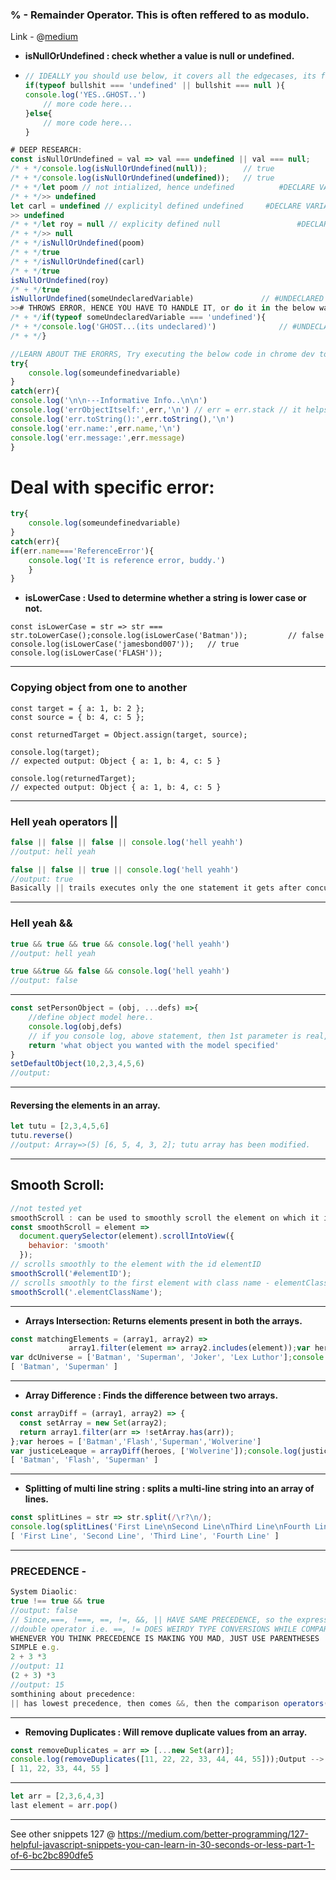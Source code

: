### % - Remainder Operator. This is often reffered to as modulo.

Link - @[medium](https://medium.com/javascript-in-plain-english/here-are-some-useful-javascript-snippets-47f4fa75bdd4)

- **isNullOrUndefined : check whether a value is null or undefined.**

- ```js
  // IDEALLY you should use below, it covers all the edgecases, its fair and square:
  if(typeof bullshit === 'undefined' || bullshit === null ){
  console.log('YES..GHOST..') 
      // more code here...
  }else{
      // more code here...
  }
  ```

  

```js
# DEEP RESEARCH:
const isNullOrUndefined = val => val === undefined || val === null;
/* + */console.log(isNullOrUndefined(null));        // true
/* + */console.log(isNullOrUndefined(undefined));   // true
/* + */let poom // not intialized, hence undefined 			#DECLARE VARIABLE
/* + */>> undefined
let carl = undefined // explicityl defined undefined 	 #DECLARE VARIABLE
>> undefined
/* + */let roy = null // explicity defined null 				#DECLARE VARIABLE
/* + */>> null
/* + */isNullOrUndefined(poom)
/* + */true
/* + */isNullOrUndefined(carl)
/* + */true
isNullOrUndefined(roy)
/* + */true
isNullorUndefined(someUndeclaredVariable)				// #UNDECLARED VARIABLE
>># THROWS ERROR, HENCE YOU HAVE TO HANDLE IT, or do it in the below way. 
/* + */if(typeof someUndeclaredVariable === 'undefined'){
/* + */console.log('GHOST...(its undeclared)') 				// #UNDECLARED VARIABLE
/* + */}
```



```js
//LEARN ABOUT THE ERORRS, Try executing the below code in chrome dev tools, OR NODE
try{
    console.log(someundefinedvariable)
}
catch(err){
console.log('\n\n---Informative Info..\n\n')
console.log('errObjectItself:',err,'\n') // err = err.stack // it helps in finding the line of error 
console.log('err.toString():',err.toString(),'\n')
console.log('err.name:',err.name,'\n')
console.log('err.message:',err.message)
}
```



# Deal with specific error:

```js
try{
    console.log(someundefinedvariable)
}
catch(err){
if(err.name==='ReferenceError'){
	console.log('It is reference error, buddy.')
	}
}

```



- **isLowerCase : Used to determine whether a string is lower case or not.**

```
const isLowerCase = str => str === str.toLowerCase();console.log(isLowerCase('Batman'));         // false
console.log(isLowerCase('jamesbond007'));   // true
console.log(isLowerCase('FLASH'));  
```



***

### Copying object from one to another

```JS
const target = { a: 1, b: 2 };
const source = { b: 4, c: 5 };

const returnedTarget = Object.assign(target, source);

console.log(target);
// expected output: Object { a: 1, b: 4, c: 5 }

console.log(returnedTarget);
// expected output: Object { a: 1, b: 4, c: 5 }

```

***

### Hell yeah operators  ||

```js
false || false || false || console.log('hell yeahh')
//output: hell yeah

false || false || true || console.log('hell yeahh')
//output: true
Basically || trails executes only the one statement it gets after concurrent false events.
```

***

### Hell yeah &&

```js
true && true && true && console.log('hell yeahh')
//output: hell yeah

true &&true && false && console.log('hell yeahh')
//output: false
```

***

```js
const setPersonObject = (obj, ...defs) =>{ 
	//define object model here..
    console.log(obj,defs)
    // if you console log, above statement, then 1st parameter is real, rest all make an array. Get length of array with (defs.length) Array.length and use it accordingly.
    return 'what object you wanted with the model specified'
}
setDefaultObject(10,2,3,4,5,6)
//output: 
```

***

#### Reversing the elements in an array.

```js
let tutu = [2,3,4,5,6]
tutu.reverse()
//output: Array=>(5) [6, 5, 4, 3, 2]; tutu array has been modified.
```

***

## Smooth Scroll:

```js
//not tested yet
smoothScroll : can be used to smoothly scroll the element on which it is called into the visible area of the browser window.
const smoothScroll = element =>
  document.querySelector(element).scrollIntoView({
    behavior: 'smooth'
  });
// scrolls smoothly to the element with the id elementID
smoothScroll('#elementID');              
// scrolls smoothly to the first element with class name - elementClassName
smoothScroll('.elementClassName');
```

***

- **Arrays Intersection: Returns elements present in both the arrays.**

```js
const matchingElements = (array1, array2) => 
             array1.filter(element => array2.includes(element));var heroes = ['Batman', 'Superman', 'X-Men', 'Captain America'];
var dcUniverse = ['Batman', 'Superman', 'Joker', 'Lex Luthor'];console.log(matchingElements(heroes, dcUniverse));Output -->
[ 'Batman', 'Superman' ]
```

***

- **Array Difference : Finds the difference between two arrays.**

```js
const arrayDiff = (array1, array2) => {
  const setArray = new Set(array2);
  return array1.filter(arr => !setArray.has(arr));
};var heroes = ['Batman','Flash','Superman','Wolverine']
var justiceLeaque = arrayDiff(heroes, ['Wolverine']);console.log(justiceLeaque);Output -->
[ 'Batman', 'Flash', 'Superman' ]
```

***

- **Splitting of multi line string : splits a multi-line string into an array of lines.**

```js
const splitLines = str => str.split(/\r?\n/);
console.log(splitLines('First Line\nSecond Line\nThird Line\nFourth Line'));Output --> 
[ 'First Line', 'Second Line', 'Third Line', 'Fourth Line' ]
```

***

### PRECEDENCE - 

```js
System Diaolic:
true !== true && true
//output: false
// Since,===, !===, ==, !=, &&, || HAVE SAME PRECEDENCE, so the expression is evaluated from LEFT TO RIGHT.
//double operator i.e. ==, != DOES WEIRDY TYPE CONVERSIONS WHILE COMPARING of the operands given to them, SO WE AVOID THEM.
WHENEVER YOU THINK PRECEDENCE IS MAKING YOU MAD, JUST USE PARENTHESES
SIMPLE e.g.
2 + 3 *3
//output: 11
(2 + 3) *3
//output: 15
somthining about precedence: 
|| has lowest precedence, then comes &&, then the comparison operators(>,==, and so on.)
```

***

- **Removing Duplicates : Will remove duplicate values from an array.**

```js
const removeDuplicates = arr => [...new Set(arr)];
console.log(removeDuplicates([11, 22, 22, 33, 44, 44, 55]));Output -->
[ 11, 22, 33, 44, 55 ]
```

***

```js
let arr = [2,3,6,4,3]
last element = arr.pop()
```

***

See other snippets 127 @ https://medium.com/better-programming/127-helpful-javascript-snippets-you-can-learn-in-30-seconds-or-less-part-1-of-6-bc2bc890dfe5

***

